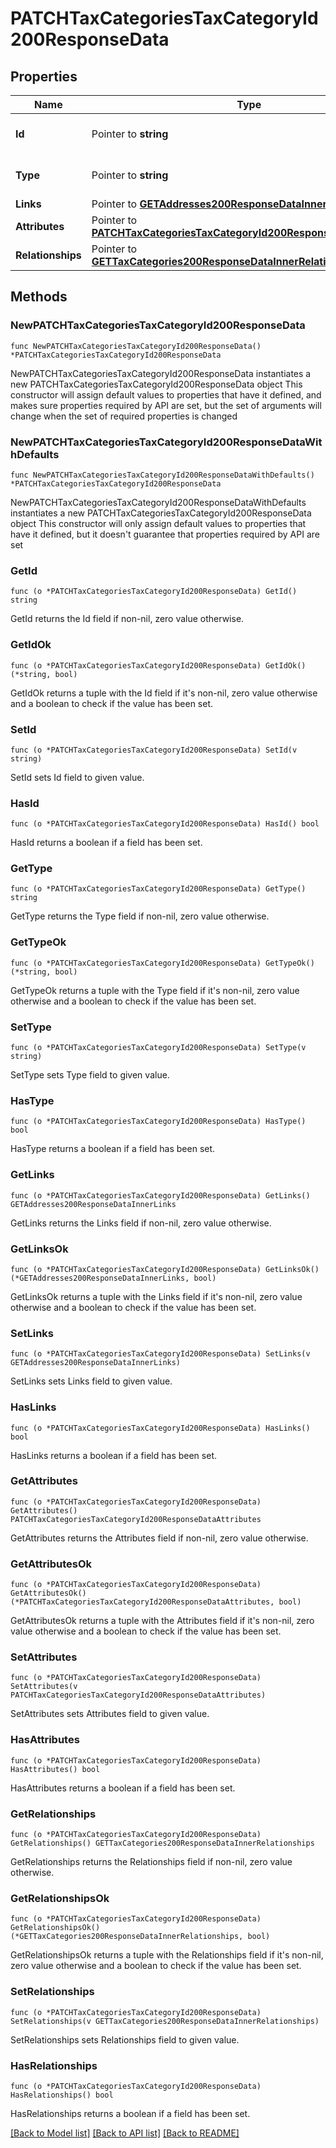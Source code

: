 # PATCHTaxCategoriesTaxCategoryId200ResponseData

## Properties

Name | Type | Description | Notes
------------ | ------------- | ------------- | -------------
**Id** | Pointer to **string** | The resource&#39;s id | [optional] 
**Type** | Pointer to **string** | The resource&#39;s type | [optional] [default to "tax_categories"]
**Links** | Pointer to [**GETAddresses200ResponseDataInnerLinks**](GETAddresses200ResponseDataInnerLinks.md) |  | [optional] 
**Attributes** | Pointer to [**PATCHTaxCategoriesTaxCategoryId200ResponseDataAttributes**](PATCHTaxCategoriesTaxCategoryId200ResponseDataAttributes.md) |  | [optional] 
**Relationships** | Pointer to [**GETTaxCategories200ResponseDataInnerRelationships**](GETTaxCategories200ResponseDataInnerRelationships.md) |  | [optional] 

## Methods

### NewPATCHTaxCategoriesTaxCategoryId200ResponseData

`func NewPATCHTaxCategoriesTaxCategoryId200ResponseData() *PATCHTaxCategoriesTaxCategoryId200ResponseData`

NewPATCHTaxCategoriesTaxCategoryId200ResponseData instantiates a new PATCHTaxCategoriesTaxCategoryId200ResponseData object
This constructor will assign default values to properties that have it defined,
and makes sure properties required by API are set, but the set of arguments
will change when the set of required properties is changed

### NewPATCHTaxCategoriesTaxCategoryId200ResponseDataWithDefaults

`func NewPATCHTaxCategoriesTaxCategoryId200ResponseDataWithDefaults() *PATCHTaxCategoriesTaxCategoryId200ResponseData`

NewPATCHTaxCategoriesTaxCategoryId200ResponseDataWithDefaults instantiates a new PATCHTaxCategoriesTaxCategoryId200ResponseData object
This constructor will only assign default values to properties that have it defined,
but it doesn't guarantee that properties required by API are set

### GetId

`func (o *PATCHTaxCategoriesTaxCategoryId200ResponseData) GetId() string`

GetId returns the Id field if non-nil, zero value otherwise.

### GetIdOk

`func (o *PATCHTaxCategoriesTaxCategoryId200ResponseData) GetIdOk() (*string, bool)`

GetIdOk returns a tuple with the Id field if it's non-nil, zero value otherwise
and a boolean to check if the value has been set.

### SetId

`func (o *PATCHTaxCategoriesTaxCategoryId200ResponseData) SetId(v string)`

SetId sets Id field to given value.

### HasId

`func (o *PATCHTaxCategoriesTaxCategoryId200ResponseData) HasId() bool`

HasId returns a boolean if a field has been set.

### GetType

`func (o *PATCHTaxCategoriesTaxCategoryId200ResponseData) GetType() string`

GetType returns the Type field if non-nil, zero value otherwise.

### GetTypeOk

`func (o *PATCHTaxCategoriesTaxCategoryId200ResponseData) GetTypeOk() (*string, bool)`

GetTypeOk returns a tuple with the Type field if it's non-nil, zero value otherwise
and a boolean to check if the value has been set.

### SetType

`func (o *PATCHTaxCategoriesTaxCategoryId200ResponseData) SetType(v string)`

SetType sets Type field to given value.

### HasType

`func (o *PATCHTaxCategoriesTaxCategoryId200ResponseData) HasType() bool`

HasType returns a boolean if a field has been set.

### GetLinks

`func (o *PATCHTaxCategoriesTaxCategoryId200ResponseData) GetLinks() GETAddresses200ResponseDataInnerLinks`

GetLinks returns the Links field if non-nil, zero value otherwise.

### GetLinksOk

`func (o *PATCHTaxCategoriesTaxCategoryId200ResponseData) GetLinksOk() (*GETAddresses200ResponseDataInnerLinks, bool)`

GetLinksOk returns a tuple with the Links field if it's non-nil, zero value otherwise
and a boolean to check if the value has been set.

### SetLinks

`func (o *PATCHTaxCategoriesTaxCategoryId200ResponseData) SetLinks(v GETAddresses200ResponseDataInnerLinks)`

SetLinks sets Links field to given value.

### HasLinks

`func (o *PATCHTaxCategoriesTaxCategoryId200ResponseData) HasLinks() bool`

HasLinks returns a boolean if a field has been set.

### GetAttributes

`func (o *PATCHTaxCategoriesTaxCategoryId200ResponseData) GetAttributes() PATCHTaxCategoriesTaxCategoryId200ResponseDataAttributes`

GetAttributes returns the Attributes field if non-nil, zero value otherwise.

### GetAttributesOk

`func (o *PATCHTaxCategoriesTaxCategoryId200ResponseData) GetAttributesOk() (*PATCHTaxCategoriesTaxCategoryId200ResponseDataAttributes, bool)`

GetAttributesOk returns a tuple with the Attributes field if it's non-nil, zero value otherwise
and a boolean to check if the value has been set.

### SetAttributes

`func (o *PATCHTaxCategoriesTaxCategoryId200ResponseData) SetAttributes(v PATCHTaxCategoriesTaxCategoryId200ResponseDataAttributes)`

SetAttributes sets Attributes field to given value.

### HasAttributes

`func (o *PATCHTaxCategoriesTaxCategoryId200ResponseData) HasAttributes() bool`

HasAttributes returns a boolean if a field has been set.

### GetRelationships

`func (o *PATCHTaxCategoriesTaxCategoryId200ResponseData) GetRelationships() GETTaxCategories200ResponseDataInnerRelationships`

GetRelationships returns the Relationships field if non-nil, zero value otherwise.

### GetRelationshipsOk

`func (o *PATCHTaxCategoriesTaxCategoryId200ResponseData) GetRelationshipsOk() (*GETTaxCategories200ResponseDataInnerRelationships, bool)`

GetRelationshipsOk returns a tuple with the Relationships field if it's non-nil, zero value otherwise
and a boolean to check if the value has been set.

### SetRelationships

`func (o *PATCHTaxCategoriesTaxCategoryId200ResponseData) SetRelationships(v GETTaxCategories200ResponseDataInnerRelationships)`

SetRelationships sets Relationships field to given value.

### HasRelationships

`func (o *PATCHTaxCategoriesTaxCategoryId200ResponseData) HasRelationships() bool`

HasRelationships returns a boolean if a field has been set.


[[Back to Model list]](../README.md#documentation-for-models) [[Back to API list]](../README.md#documentation-for-api-endpoints) [[Back to README]](../README.md)


